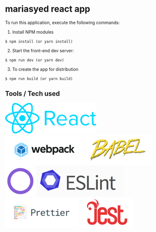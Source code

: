 # mariasyed react app

To run this application, execute the following commands:

  1. Install NPM modules

    $ npm install (or yarn install)

  2. Start the front-end dev server:

    $ npm run dev (or yarn dev)

  3. To create the app for distribution

    $ npm run build (or yarn build)

## Tools / Tech used

<div>
<img src="./images/logo-react.png" height="100" />
<img src="./images/logo-webpack.png" height="100" />
<img src="./images/logo-babel.png" height="100" />
<img src="./images/logo-grommet.png" height="100" />
<img src="./images/logo-eslint.png" height="100" />
<img src="./images/logo-prettier.png" height="100" />
<img src="./images/logo-jest.png" height="100" />
</div>
